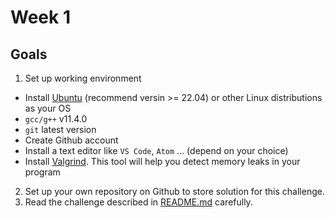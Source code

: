 # Week 1

## Goals

1. Set up working environment
  - Install [Ubuntu](https://ubuntu.com/) (recommend versin >= 22.04) or other Linux distributions as your OS 
  - `gcc/g++` v11.4.0
  - `git` latest version
  - Create Github account
  - Install a text editor like `VS Code`, `Atom` ... (depend on your choice)
  - Install [Valgrind](https://valgrind.org/). This tool will help you detect memory leaks in your program
2. Set up your own repository on Github to store solution for this challenge.
3. Read the challenge described in [README.md](../README.md) carefully.
